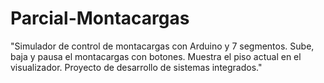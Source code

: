 # Parcial-Montacargas
"Simulador de control de montacargas con Arduino y 7 segmentos. Sube, baja y pausa el montacargas con botones. Muestra el piso actual en el visualizador. Proyecto de desarrollo de sistemas integrados."
